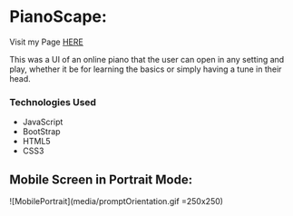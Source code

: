 # PianoScape: 
Visit my Page [HERE](https://pianoscape.pages.dev)

This was a UI of an online piano that the user can open in any setting and play, whether it be for learning the basics or simply having a tune in their head.

### Technologies Used

* JavaScript
* BootStrap
* HTML5
* CSS3


## Mobile Screen in Portrait Mode:
![MobilePortrait](media/promptOrientation.gif =250x250)
